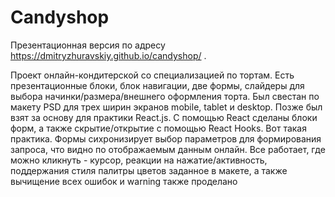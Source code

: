 # Candyshop

Презентационная версия по адресу https://dmitryzhuravskiy.github.io/candyshop/ .


Проект онлайн-кондитерской со специализацией по тортам. Есть презентационные блоки, блок навигации, две формы, слайдеры для выбора начинки/размера/внешнего оформления торта. Был свестан по макету PSD для трех ширин экранов mobile, tablet и desktop. Позже был взят за основу для практики React.js. С помощью React сделаны блоки форм, а также скрытие/открытие с помощью React Hooks. Вот такая практика. Формы сихронизирует выбор параметров для формирования запроса, что видно по отображаемым данным онлайн. Все работает, где можно кликнуть - курсор, реакции на нажатие/активность, поддержания стиля палитры цветов заданное в макете, а также вычищение всех ошибок и warning также проделано
